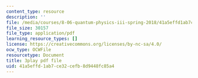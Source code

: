 ```yaml
---
content_type: resource
description: ''
file: /media/courses/8-06-quantum-physics-iii-spring-2018/41a5effd1ab7ce32cefb8d9448fc85a4_3299996.pdf
file_size: 30157
file_type: application/pdf
learning_resource_types: []
license: https://creativecommons.org/licenses/by-nc-sa/4.0/
ocw_type: OCWFile
resourcetype: Document
title: 3play pdf file
uid: 41a5effd-1ab7-ce32-cefb-8d9448fc85a4
---
```

